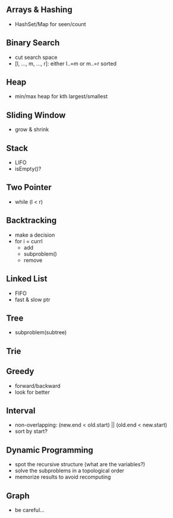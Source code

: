 ## Arrays & Hashing
- HashSet/Map for seen/count

## Binary Search
- cut search space
- [l, ..., m, ..., r]: either l..=m or m..=r sorted

## Heap
- min/max heap for kth largest/smallest

## Sliding Window
- grow & shrink

## Stack
- LIFO
- isEmpty()?

## Two Pointer
- while (l < r)

## Backtracking
- make a decision
- for i = currI
  - add
  - subproblem()
  - remove

## Linked List
- FIFO
- fast & slow ptr

## Tree
- subproblem(subtree)

## Trie

## Greedy
- forward/backward
- look for better

## Interval
- non-overlapping: (new.end < old.start) || (old.end < new.start)
- sort by start?

## Dynamic Programming
- spot the recursive structure (what are the variables?)
- solve the subproblems in a topological order
- memorize results to avoid recomputing

## Graph
- be careful...
